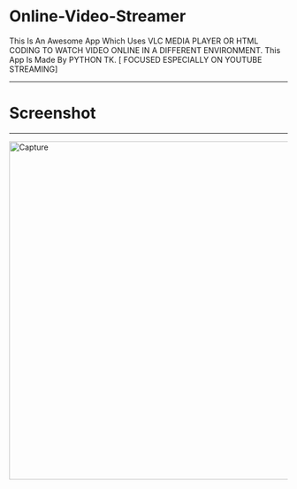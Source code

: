 # Online-Video-Streamer
This Is An Awesome App Which Uses VLC MEDIA PLAYER OR HTML CODING TO WATCH VIDEO ONLINE IN A DIFFERENT ENVIRONMENT. This App Is Made By PYTHON TK. [ FOCUSED ESPECIALLY ON YOUTUBE STREAMING]

---------------------------------------------------------------------------------------------------------------------------------------------------------------------------
# Screenshot
---------------------------------------------------------------------------------------------------------------------------------------------------------------------------
<img width="611" alt="Capture" src="https://user-images.githubusercontent.com/71229713/120161536-25413980-c217-11eb-89c2-960c9948787e.PNG">

